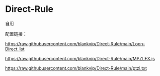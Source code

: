# Direct-Rule
自用

配置链接：

https://raw.githubusercontent.com/blankvip/Direct-Rule/main/Loon-Direct.list

https://raw.githubusercontent.com/blankvip/Direct-Rule/main/MPZLFX.js

https://raw.githubusercontent.com/blankvip/Direct-Rule/main/ptzl.txt

